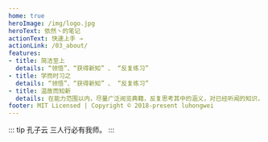 ```yaml
---
home: true
heroImage: /img/logo.jpg
heroText: 依然丶的笔记
actionText: 快速上手 →
actionLink: /03_about/
features:
- title: 简洁至上
  details: “领悟”、“获得新知” 、 “反复练习”
- title: 学而时习之
  details: “领悟”、“获得新知” 、 “反复练习”
- title: 温故而知新
  details: 在能力范围以内，尽量广泛阅览典籍，反复思考其中的涵义，对已经听闻的知识，也要定期复习，能有心得、有领悟；并且也要尽力吸收新知
footer: MIT Licensed | Copyright © 2018-present luhongwei
---
```

::: tip 孔子云
三人行必有我师。
:::

